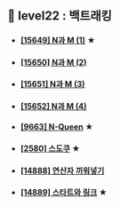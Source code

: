 ## 🥾 level22 : 백트래킹
- #### [[15649] N과 M (1)](https://www.acmicpc.net/problem/15649) ★
- #### [[15650] N과 M (2)](https://www.acmicpc.net/problem/15650)
- #### [[15651] N과 M (3)](https://www.acmicpc.net/problem/15651)
- #### [[15652] N과 M (4)](https://www.acmicpc.net/problem/15652)
- #### [[9663] N-Queen](https://www.acmicpc.net/problem/9663) ★
- #### [[2580] 스도쿠](https://www.acmicpc.net/problem/2580) ★
- #### [[14888] 연산자 끼워넣기](https://www.acmicpc.net/problem/14888)
- #### [[14889] 스타트와 링크](https://www.acmicpc.net/problem/14889) ★